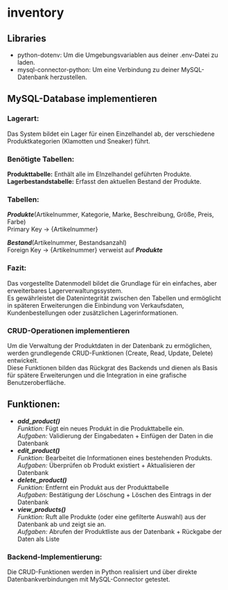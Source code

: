 # inventory

## Libraries
- python-dotenv: Um die Umgebungsvariablen aus deiner .env-Datei zu laden. <br>
- mysql-connector-python: Um eine Verbindung zu deiner MySQL-Datenbank herzustellen.

## MySQL-Database implementieren
### Lagerart:
Das System bildet ein Lager für einen Einzelhandel ab, der verschiedene Produktkategorien (Klamotten und Sneaker) führt.

### Benötigte Tabellen:
**Produkttabelle:** Enthält alle im EInzelhandel geführten Produkte. <br>
**Lagerbestandstabelle:** Erfasst den aktuellen Bestand der Produkte.

### Tabellen:
***Produkte***(Artikelnummer, Kategorie, Marke, Beschreibung, Größe, Preis, Farbe) <br>
Primary Key -> {Artikelnummer} <br>

***Bestand***(Artikelnummer, Bestandsanzahl) <br>
Foreign Key -> {Artikelnummer} verweist auf ***Produkte***

### Fazit:
Das vorgestellte Datenmodell bildet die Grundlage für ein einfaches, aber erweiterbares Lagerverwaltungssystem.<br>Es gewährleistet die Datenintegrität zwischen den Tabellen und ermöglicht in späteren Erweiterungen die Einbindung von Verkaufsdaten, Kundenbestellungen oder zusätzlichen Lagerinformationen.

### CRUD-Operationen implementieren
Um die Verwaltung der Produktdaten in der Datenbank zu ermöglichen, werden grundlegende CRUD-Funktionen (Create, Read, Update, Delete) entwickelt. <br> Diese Funktionen bilden das Rückgrat des Backends und dienen als Basis für spätere Erweiterungen und die Integration in eine grafische Benutzeroberfläche.

## Funktionen:
 - ***add_product()*** <br>
*Funktion:* Fügt ein neues Produkt in die Produkttabelle ein. <br>
*Aufgaben:* Validierung der Eingabedaten + Einfügen der Daten in die Datenbank <br>
- ***edit_product()*** <br>
*Funktion:* Bearbeitet die Informationen eines bestehenden Produkts. <br>
*Aufgaben:* Überprüfen ob Produkt existiert + Aktualisieren der Datenbank <br>
- ***delete_product()*** <br>
*Funktion:* Entfernt ein Produkt aus der Produkttabelle <br>
*Aufgaben:* Bestätigung der Löschung + Löschen des Eintrags in der Datenbank<br>
- ***view_products()*** <br>
*Funktion:* Ruft alle Produkte (oder eine gefilterte Auswahl) aus der Datenbank ab und zeigt sie an. <br>
*Aufgaben:* Abrufen der Produktliste aus der Datenbank + Rückgabe der Daten als Liste<br>

### Backend-Implementierung:
Die CRUD-Funktionen werden in Python realisiert und über direkte Datenbankverbindungen mit MySQL-Connector getestet.
